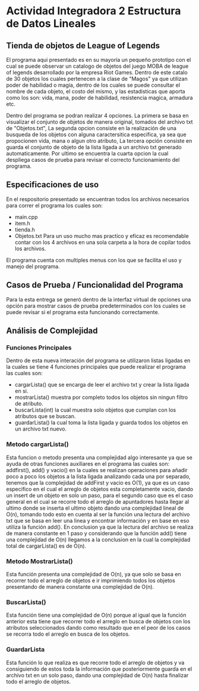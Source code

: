 # Actividad Integradora 2 Estructura de Datos Lineales

## Tienda de objetos de League of Legends

El programa aqui presentado es en su mayoría un pequeño prototipo con el cual se puede observar un catalogo de objetos del juego MOBA de league of legends desarrollado por la empresa Riot Games. Dentro de este catalo de 30 objetos los cuales pertenecen a la clase de "Magos" ya que utilizan poder de habilidad o magia, dentro de los cuales se puede consultar el nombre de cada objeto, el costo del mismo, y las estadisticas que aporta como los son: vida, mana, poder de habilidad, resistencia magica, armadura etc.

Dentro del programa se podran realizar 4 opciones. La primera se basa en visualizar el conjunto de objetos de manera original, tomados del archivo txt de "Objetos.txt", La segunda opcion consiste en la realización de una busqueda de los objetos con alguna caractersitica especifica, ya sea que propocionen vida, mana o algun otro atributo, La tercera opción consiste en guarda el conjunto de objeto de la lista ligada a un archivo txt generado automaticamente. Por ultimo se encuentra la cuarta opcion la cual despliega casos de prueba para revisar el correcto funcionamiento del programa.

## Especificaciones de uso

En el respositorio presentado se encuentran todos los archivos necesarios para correr el programa los cuales son:
* main.cpp
* item.h
* tienda.h
* Objetos.txt
Para un uso mucho mas practico y eficaz es recomendable contar con los 4 archivos en una sola carpeta a la hora de copilar todos los archivos.

El programa cuenta con multiples menus con los que se facilita el uso y manejo del programa.

## Casos de Prueba / Funcionalidad del Programa

Para la esta entrega se generó dentro de la interfaz virtual de opciones una opción para mostrar casos de prueba predeterminados con los cuales se puede revisar si el programa esta funcionando correctamente.

## Análisis de Complejidad
### Funciones Principales

Dentro de esta nueva interación del programa se utilizaron listas ligadas en la cuales se tiene 4 funciones principales que puede realizar el programa las cuales son: 
* cargarLista() que se encarga de leer el archivo txt y crear la lista ligada en si.
* mostrarLista() muestra por completo todos los objetos sin ningun filtro de atributo.
* buscarLista(int) la cual muestra solo objetos que cumplan con los atributos que se buscan.
* guardarLista() la cual toma la lista ligada y guarda todos los objetos en un archivo txt nuevo.

### Metodo cargarLista()

Esta funcion o metodo presenta una complejidad algo interesante ya que se ayuda de otras funciones auxiliares en el programa las cuales son: addfirst(), add() y vacio() en la cuales se realizan operaciones para añadir poco a poco los objetos a la lista ligada analizando cada una por separado, tenemos que la complejidad de addFirst y vacio es O(1), ya que es un caso especifico en el cual el arreglo de objetos esta completamente vacio, dando un insert de un objeto en solo un paso, para el segundo caso que es el caso general en el cual se recorre todo el arreglo de apuntadores hasta llegar al ultimo donde se inserta el ultimo objeto dando una complejidad lineal de O(n), tomando todo esto en cuenta al ser la función una lectura del archivo txt que se basa en leer una linea y encontrar información y en base en eso utiliza la función add(). En conclusion ya que la lectura del archivo se realiza de manera constante en 1 paso y considerando que la función add() tiene una complejidad de O(n) llegamos a la conclusion en la cual la complejidad total de cargarLista() es de O(n).

### Metodo MostrarLista()

Esta función presenta una complejidad de O(n), ya que solo se basa en recorrer todo el arreglo de objetos e ir imprimiendo todos los objetos presentando de manera constante una complejidad de O(n).

### BuscarLista()

Esta función tiene una complejidad de O(n) porque al igual que la función anterior esta tiene que recorrer todo el arreglo en busca de objetos con los atributos seleccionados dando como resultado que en el peor de los casos se recorra todo el arreglo en busca de los objetos.

### GuardarLista

Esta función lo que realiza es que recorre todo el arreglo de objetos y va consiguiendo de estos toda la información que posteriormente guarda en el archivo txt en un solo paso, dando una complejidad de O(n) hasta finalizar todo el arreglo de objetos.
